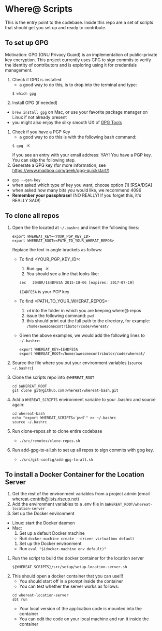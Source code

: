 # Where@ Scripts

This is the entry point to the codebase. Inside this repo are a set of scripts that should get you set up and ready to contribute.

## To set up GPG

Motivation: GPG (GNU Privacy Guard) is an implementation of public-private key encryption. This project currently uses GPG to sign commits to verify the identity of contributors and is exploring using it for credentials management.

1. Check if GPG is installed
   * a good way to do this, is to drop into the terminal and type:
   ```
   $ which gpg
   ```
1. Install GPG (if needed)
  - `brew install gpg` on Mac, or use your favorite package manager on Linux if not already present
  - you might also enjoy the silky smooth UX of [GPG Tools](https://gpgtools.org/)
1. Check if you have a PGP Key
   - a good way to do this is with the following bash command:
   ```
   $ gpg -K
   ```
   If you see an entry with your email address: YAY! You have a PGP key. You can skip the following step.
1. Generate a GPG key (for more information, see https://www.madboa.com/geek/gpg-quickstart/)
  - `gpg --gen-key`
  - when asked which type of key you want, choose option (1) [RSA/DSA]
  - when asked how many bits you would like, we recommend 4096
  - __Remember your passphrase!__ (NO REALLY! If you forget this, it's REALLY SAD!)

## To clone all repos

1. Open the file located at `~/.bashrc` and insert the following lines:
   
   ```
   export WHEREAT_KEY=<YOUR_PGP_KEY_ID>
   export WHEREAT_ROOT=<PATH_TO_YOUR_WHERAT_REPOS>
   ```
    Replace the text in angle brackets as follows:
   * To find <YOUR_PGP_KEY_ID>:
      1. Run `gpg -K`
      1. You should see a line that looks like:

        ```
        sec   2048R/1E4DFE5A 2015-10-06 [expires: 2017-07-19]
        ```

        `1E4DFE5A` is your PGP key
    * To find <PATH_TO_YOUR_WHERAT_REPOS>:
      1. `cd` into the folder in which you are keeping where@ repos
      1. issue the following command: `pwd`
      1. this should print out the full path to the directory, for example:
         `/home/awesomecontributor/code/whereat/`
    * Given the above examples, we would add the following lines to `~/.bashrc`:

      ```
      export WHEREAT_KEY=1E4DFE5A
      export WHEREAT_ROOT=/home/awesomecontributor/code/whereat/
      ```

1. Source the file where you put your environment variables (`source ~/.bashrc`)
1. Clone the scripts repo into `$WHEREAT_ROOT`
   ```
   cd $WHEREAT_ROOT
   git clone git@github.com:whereat/whereat-bash.git
   ```
1. Add a `WHEREAT_SCRIPTS` environment variable to your .bashrc and source again:
   ```
   cd whereat-bash
   echo "export WHEREAT_SCRIPTS=`pwd`" >> ~/.bashrc
   source ~/.bashrc
   ```
1. Run clone-repos.sh to clone entire codebase
    - `./src/remotes/clone-repos.sh`
1. Run add-gpg-to-all.sh to set up all repos to sign commits with gpg key.
    - `./src/git-config/add-gpg-to-all.sh`

## To install a Docker Container for the Location Server

1. Get the rest of the environment variables from a project admin (email whereat-contrib@lists.riseup.net)
1. Add the environment variables to a .env file in `$WHEREAT_ROOT/whereat-location-server`
1. Set up the Docker environment
  - Linux: start the Docker daemon
  - Mac:
    1. Set up a default Docker machine
      - Run `docker-machine create --driver virtualbox default`
    1. Set up the Docker environment
      - Run `eval "$(docker-machine env default)"`
1. Run the script to build the docker container for the location server
   ```
   ${WHEREAT_SCRIPTS}/src/setup/setup-location-server.sh
   ```
1. This should open a docker container that you can use!!!
   * You should start off in a prompt inside the container
   * You can test whether the server works as follows:
   ```
   cd whereat-location-server
   sbt run
   ```
   * Your local version of the application code is mounted into the container
   * You can edit the code on your local machine and run it inside the container
